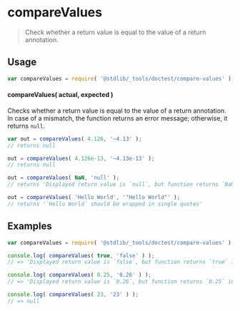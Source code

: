 <!--

@license Apache-2.0

Copyright (c) 2018 The Stdlib Authors.

Licensed under the Apache License, Version 2.0 (the "License");
you may not use this file except in compliance with the License.
You may obtain a copy of the License at

   http://www.apache.org/licenses/LICENSE-2.0

Unless required by applicable law or agreed to in writing, software
distributed under the License is distributed on an "AS IS" BASIS,
WITHOUT WARRANTIES OR CONDITIONS OF ANY KIND, either express or implied.
See the License for the specific language governing permissions and
limitations under the License.

-->

# compareValues

> Check whether a return value is equal to the value of a return annotation.

<section class="usage">

## Usage

```javascript
var compareValues = require( '@stdlib/_tools/doctest/compare-values' );
```

#### compareValues( actual, expected )

Checks whether a return value is equal to the value of a return annotation. In case of a mismatch, the function returns an error message; otherwise, it returns `null`.

```javascript
var out = compareValues( 4.126, '~4.13' );
// returns null

out = compareValues( 4.126e-13, '~4.13e-13' );
// returns null

out = compareValues( NaN, 'null' );
// returns 'Displayed return value is `null`, but function returns `NaN` instead'

out = compareValues( 'Hello World', '"Hello World"' );
// returns '`Hello World` should be wrapped in single quotes'
```

</section>

<!-- /.usage -->

<section class="notes">

</section>

<!-- /.notes -->

<section class="examples">

## Examples

<!-- eslint no-undef: "error" -->

```javascript
var compareValues = require( '@stdlib/_tools/doctest/compare-values' );

console.log( compareValues( true, 'false' ) );
// => 'Displayed return value is `false`, but function returns `true` instead'

console.log( compareValues( 0.25, '0.26' ) );
// => 'Displayed return value is `0.26`, but function returns `0.25` instead'

console.log( compareValues( 23, '23' ) );
// => null
```

</section>

<!-- /.examples -->

<!-- Section for related `stdlib` packages. Do not manually edit this section, as it is automatically populated. -->

<section class="related">

</section>

<!-- /.related -->

<!-- Section for all links. Make sure to keep an empty line after the `section` element and another before the `/section` close. -->

<section class="links">

</section>

<!-- /.links -->
